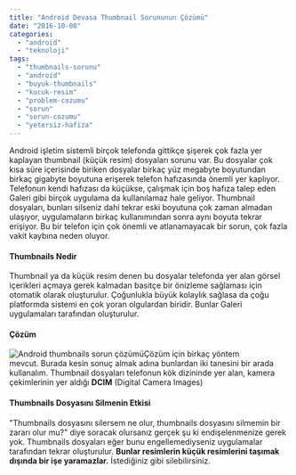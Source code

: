 ```yaml
---
title: "Android Devasa Thumbnail Sorununun Çözümü"
date: "2016-10-08"
categories: 
  - "android"
  - "teknoloji"
tags: 
  - "thumbnails-sorunu"
  - "android"
  - "buyuk-thumbnails"
  - "kucuk-resim"
  - "problem-cozumu"
  - "sorun"
  - "sorun-cozumu"
  - "yetersiz-hafiza"
---
```


Android işletim sistemli birçok telefonda gittikçe şişerek çok fazla yer kaplayan thumbnail (küçük resim) dosyaları sorunu var. Bu dosyalar çok kısa süre içerisinde biriken dosyalar birkaç yüz megabyte boyutundan birkaç gigabyte boyutuna erişerek telefon hafızasında önemli yer kaplıyor. Telefonun kendi hafızası da küçükse, çalışmak için boş hafıza talep eden Galeri gibi birçok uygulama da kullanılamaz hale geliyor. Thumbnail dosyaları, bunları silseniz dahi tekrar eski boyutuna çok zaman almadan ulaşıyor, uygulamaların birkaç kullanımından sonra aynı boyuta tekrar erişiyor. Bu bir telefon için çok önemli ve atlanamayacak bir sorun, çok fazla vakit kaybına neden oluyor.

#### Thumbnails Nedir

Thumbnail ya da küçük resim denen bu dosyalar telefonda yer alan görsel içerikleri açmaya gerek kalmadan basitçe bir önizleme sağlaması için otomatik olarak oluşturulur. Çoğunlukla büyük kolaylık sağlasa da çoğu platformda sistemi en çok yoran olgulardan biridir. Bunlar Galeri uygulamaları tarafından oluşturulur.

#### Çözüm

![Android thumbnails sorun çözümü](../images/Screenshot_2016-10-07-04-28-11.png)Çözüm için birkaç yöntem mevcut. Burada kesin sonuç almak adına bunlardan iki tanesini bir arada kullanalım. Thumbnail dosyaları telefonun kök dizininde yer alan, kamera çekimlerinin yer aldığı **DCIM** (Digital Camera Images)

#### Thumbnails Dosyasını Silmenin Etkisi

"Thumbnails dosyasını silersem ne olur, thumbnails dosyasını silmemin bir zararı olur mu?" diye soracak olursanız gerçek şu ki endişelenmenize gerek yok. Thumbnails dosyaları eğer bunu engellemediyseniz uygulamalar tarafından tekrar oluşturulur. **Bunlar resimlerin küçük resimlerini taşımak dışında bir işe yaramazlar.** İstediğiniz gibi silebilirsiniz.
